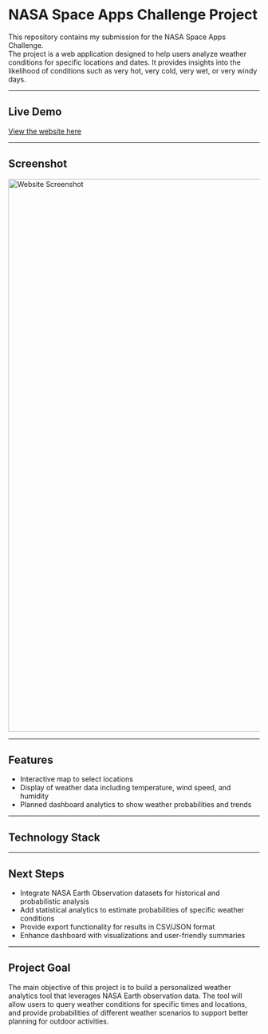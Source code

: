 # NASA Space Apps Challenge Project

This repository contains my submission for the NASA Space Apps Challenge.  
The project is a web application designed to help users analyze weather conditions for specific locations and dates. It provides insights into the likelihood of conditions such as very hot, very cold, very wet, or very windy days.  

---

## Live Demo
[View the website here](https://rowenasayed.github.io/NasaSpaceApps-Challenge/)

---

## Screenshot
<img width="1366" height="1107" alt="Website Screenshot" src="https://github.com/user-attachments/assets/d9f1a00f-a7a5-4e9d-86b2-dd1a4c6f7184" />

---

## Features
- Interactive map to select locations  
- Display of weather data including temperature, wind speed, and humidity  
- Planned dashboard analytics to show weather probabilities and trends  

---

## Technology Stack
  

---

## Next Steps
- Integrate NASA Earth Observation datasets for historical and probabilistic analysis  
- Add statistical analytics to estimate probabilities of specific weather conditions  
- Provide export functionality for results in CSV/JSON format  
- Enhance dashboard with visualizations and user-friendly summaries  

---

## Project Goal
The main objective of this project is to build a personalized weather analytics tool that leverages NASA Earth observation data. The tool will allow users to query weather conditions for specific times and locations, and provide probabilities of different weather scenarios to support better planning for outdoor activities.  
